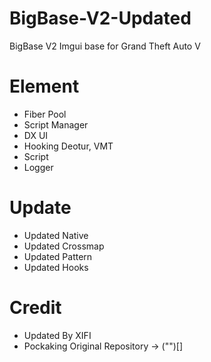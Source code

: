 # BigBase-V2-Updated
BigBase V2 Imgui base for Grand Theft Auto V

# Element

- Fiber Pool
- Script Manager
- DX UI
- Hooking Deotur, VMT
- Script
- Logger

# Update

- Updated Native
- Updated Crossmap
- Updated Pattern
- Updated Hooks

# Credit
- Updated By XIFI
- Pockaking Original Repository -> ("")[]

